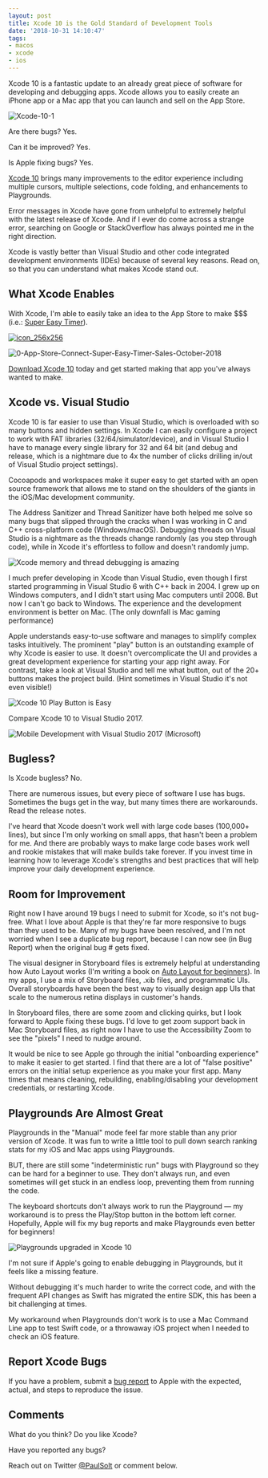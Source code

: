 ```yaml
---
layout: post
title: Xcode 10 is the Gold Standard of Development Tools
date: '2018-10-31 14:10:47'
tags:
- macos
- xcode
- ios
---
```


Xcode 10 is a fantastic update to an already great piece of software for developing and debugging apps. Xcode allows you to easily create an iPhone app or a Mac app that you can launch and sell on the App Store.

![Xcode-10-1](/content/images/2018/10/Xcode-10-1.png)

Are there bugs? Yes. 

Can it be improved? Yes. 

Is Apple fixing bugs? Yes.

[Xcode 10](https://itunes.apple.com/us/app/xcode/id497799835?ls=1&mt=12) brings many improvements to the editor experience including multiple cursors, multiple selections, code folding, and enhancements to Playgrounds.

Error messages in Xcode have gone from unhelpful to extremely helpful with the latest release of Xcode. And if I ever do come across a strange error, searching on Google or StackOverflow has always pointed me in the right direction.

Xcode is vastly better than Visual Studio and other code integrated development environments (IDEs) because of several key reasons. Read on, so that you can understand what makes Xcode stand out.

## What Xcode Enables

With Xcode, I'm able to easily take an idea to the App Store to make $$$ (i.e.: [Super Easy Timer](https://itunes.apple.com/us/app/super-easy-timer/id1353137878?ls=1&mt=12)).

[![icon_256x256](/content/images/2018/10/icon_256x256.png)](https://itunes.apple.com/us/app/super-easy-timer/id1353137878?ls=1&mt=12)

![0-App-Store-Connect-Super-Easy-Timer-Sales-October-2018](/content/images/2018/10/0-App-Store-Connect-Super-Easy-Timer-Sales-October-2018.png)

[Download Xcode 10](https://itunes.apple.com/us/app/xcode/id497799835?ls=1&mt=12) today and get started making that app you've always wanted to make.

## Xcode vs. Visual Studio

Xcode 10 is far easier to use than Visual Studio, which is overloaded with so many buttons and hidden settings. In Xcode I can easily configure a project to work with FAT libraries (32/64/simulator/device), and in Visual Studio I have to manage every single library for 32 and 64 bit (and debug and release, which is a nightmare due to 4x the number of clicks drilling in/out of Visual Studio project settings).

Cocoapods and workspaces make it super easy to get started with an open source framework that allows me to stand on the shoulders of the giants in the iOS/Mac development community.

The Address Sanitizer and Thread Sanitizer have both helped me solve so many bugs that slipped through the cracks when I was working in C and C++ cross-platform code (Windows/macOS). Debugging threads on Visual Studio is a nightmare as the threads change randomly (as you step through code), while in Xcode it's effortless to follow and doesn't randomly jump.

![Xcode memory and thread debugging is amazing](/content/images/2018/10/1-Xcode-10-thread-sanitizer-address-sanitizer-.png)

I much prefer developing in Xcode than Visual Studio, even though I first started programming in Visual Studio 6 with C++ back in 2004. I grew up on Windows computers, and I didn't start using Mac computers until 2008. But now I can't go back to Windows. The experience and the development environment is better on Mac. (The only downfall is Mac gaming performance)

Apple understands easy-to-use software and manages to simplify complex tasks intuitively. The prominent "play" button is an outstanding example of why Xcode is easier to use. It doesn't overcomplicate the UI and provides a great development experience for starting your app right away. For contrast, take a look at Visual Studio and tell me what button, out of the 20+ buttons makes the project build. (Hint sometimes in Visual Studio it's not even visible!)

![Xcode 10 Play Button is Easy](/content/images/2018/10/Xcode-Play.png)

Compare Xcode 10 to Visual Studio 2017.

![Mobile Development with Visual Studio 2017 (Microsoft)](/content/images/2018/10/Mobile-development-with-.NET_copy_opt.jpg)

## Bugless?

Is Xcode bugless? No. 

There are numerous issues, but every piece of software I use has bugs. Sometimes the bugs get in the way, but many times there are workarounds. Read the release notes.

I've heard that Xcode doesn't work well with large code bases (100,000+ lines), but since I'm only working on small apps, that hasn't been a problem for me. And there are probably ways to make large code bases work well and rookie mistakes that will make builds take forever. If you invest time in learning how to leverage Xcode's strengths and best practices that will help improve your daily development experience.

## Room for Improvement

Right now I have around 19 bugs I need to submit for Xcode, so it's not bug-free. What I love about Apple is that they're far more responsive to bugs than they used to be. Many of my bugs have been resolved, and I'm not worried when I see a duplicate bug report, because I can now see (in Bug Report) when the original bug # gets fixed.

The visual designer in Storyboard files is extremely helpful at understanding how Auto Layout works (I'm writing a book on [Auto Layout for beginners](https://pages.convertkit.com/e119bf9a85/858c1c1a46)). In my apps, I use a mix of Storyboard files, .xib files, and programmatic UIs. Overall storyboards have been the best way to visually design app UIs that scale to the numerous retina displays in customer's hands.

In Storyboard files, there are some zoom and clicking quirks, but I look forward to Apple fixing these bugs. I'd love to get zoom support back in Mac Storyboard files, as right now I have to use the Accessibility Zoom to see the "pixels" I need to nudge around.

It would be nice to see Apple go through the initial "onboarding experience" to make it easier to get started. I find that there are a lot of "false positive" errors on the initial setup experience as you make your first app. Many times that means cleaning, rebuilding, enabling/disabling your development credentials, or restarting Xcode.

## Playgrounds Are Almost Great

Playgrounds in the "Manual" mode feel far more stable than any prior version of Xcode. It was fun to write a little tool to pull down search ranking stats for my iOS and Mac apps using Playgrounds. 

BUT, there are still some "indeterministic run" bugs with Playground so they can be hard for a beginner to use. They don't always run, and even sometimes will get stuck in an endless loop, preventing them from running the code.

The keyboard shortcuts don't always work to run the Playground — my workaround is to press the Play/Stop button in the bottom left corner. Hopefully, Apple will fix my bug reports and make Playgrounds even better for beginners!

![Playgrounds upgraded in Xcode 10](/content/images/2018/10/Playgrounds-Upgrade-in-Xcode-10.png)

I'm not sure if Apple's going to enable debugging in Playgrounds, but it feels like a missing feature. 

Without debugging it's much harder to write the correct code, and with the frequent API changes as Swift has migrated the entire SDK, this has been a bit challenging at times. 

My workaround when Playgrounds don't work is to use a Mac Command Line app to test Swift code, or a throwaway iOS project when I needed to check an iOS feature.

## Report Xcode Bugs

If you have a problem, submit a [bug report](http://bugreport.apple.com) to Apple with the expected, actual, and steps to reproduce the issue.

## Comments

What do you think? Do you like Xcode?

Have you reported any bugs?

Reach out on Twitter [@PaulSolt](http://twitter.com/PaulSolt) or comment below.